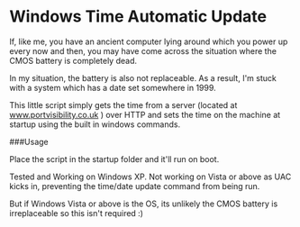 # Windows Time Automatic Update

If, like me, you have an ancient computer lying around which you power up every now and then, you may have come across the situation where the CMOS battery is completely dead.

In my situation, the battery is also not replaceable.  As a result, I'm stuck with a system which has a date set somewhere in 1999.

This little script simply gets the time from a server (located at www.portvisibility.co.uk ) over HTTP and sets the time on the machine at startup using the built in windows commands.

###Usage

Place the script in the startup folder and it'll run on boot.

Tested and Working on Windows XP.
Not working on Vista or above as UAC kicks in, preventing the time/date update command from being run.

But if Windows Vista or above is the OS, its unlikely the CMOS battery is irreplaceable so this isn't required :)